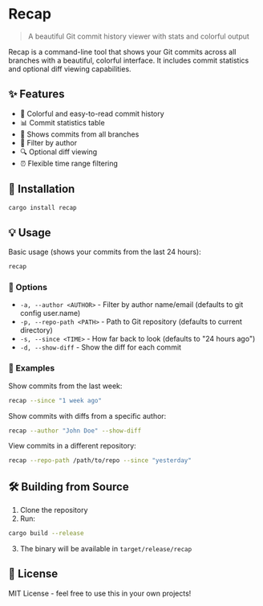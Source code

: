 # Recap

> A beautiful Git commit history viewer with stats and colorful output

Recap is a command-line tool that shows your Git commits across all branches with a beautiful, colorful interface. It includes commit statistics and optional diff viewing capabilities.

## ✨ Features

- 🎨 Colorful and easy-to-read commit history
- 📊 Commit statistics table
- 🌳 Shows commits from all branches
- 👥 Filter by author
- 🔍 Optional diff viewing
- ⏰ Flexible time range filtering

## 🚀 Installation

```bash
cargo install recap
```

## 💡 Usage

Basic usage (shows your commits from the last 24 hours):
```bash
recap
```

### 🎯 Options

- `-a, --author <AUTHOR>` - Filter by author name/email (defaults to git config user.name)
- `-p, --repo-path <PATH>` - Path to Git repository (defaults to current directory)
- `-s, --since <TIME>` - How far back to look (defaults to "24 hours ago")
- `-d, --show-diff` - Show the diff for each commit

### 📝 Examples

Show commits from the last week:
```bash
recap --since "1 week ago"
```

Show commits with diffs from a specific author:
```bash
recap --author "John Doe" --show-diff
```

View commits in a different repository:
```bash
recap --repo-path /path/to/repo --since "yesterday"
```

## 🛠️ Building from Source

1. Clone the repository
2. Run:
```bash
cargo build --release
```
3. The binary will be available in `target/release/recap`

## 📄 License

MIT License - feel free to use this in your own projects!
